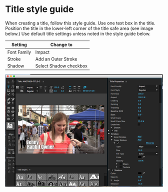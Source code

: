 # Title style guide

When creating a title, follow this style guide. Use one text box in the title. Position the title in the lower-left corner of the title safe area \(see image below.\) Use default title settings unless noted in the style guide below.

| Setting | Change to |
| --- | --- |
| Font Family | Impact |
| Stroke | Add an Outer Stroke |
| Shadow | Select Shadow checkbox |


![Adding a title using the style guide settings.](/assets/style-guide.png)

